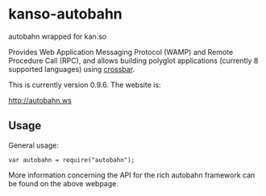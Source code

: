kanso-autobahn
===================

autobahn wrapped for kan.so 

Provides Web Application Messaging Protocol (WAMP) and Remote Procedure Call
(RPC), and allows building polyglot applications (currently 8 supported
languages) using [crossbar](http://crossbar.io).

This is currently version 0.9.6.  The website is:

http://autobahn.ws

Usage
-----

General usage:

```
var autobahn = require("autobahn");
```

More information concerning the API for the rich autobahn framework can be
found on the above webpage.  

